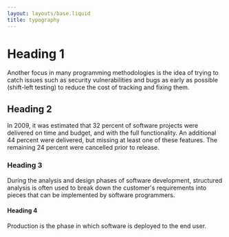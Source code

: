 ```yaml
---
layout: layouts/base.liquid
title: typography
---
```


# Heading 1

Another focus in many programming methodologies is the idea of trying to catch issues such as security vulnerabilities
and bugs as early as possible (shift-left testing) to reduce the cost of tracking and fixing them.

## Heading 2

In 2009, it was estimated that 32 percent of software projects were delivered on time and budget, and with the full
functionality. An additional 44 percent were delivered, but missing at least one of these features. The remaining 24
percent were cancelled prior to release.

### Heading 3

During the analysis and design phases of software development, structured analysis is often used to break down the
customer's requirements into pieces that can be implemented by software programmers.

#### Heading 4

Production is the phase in which software is deployed to the end user.

